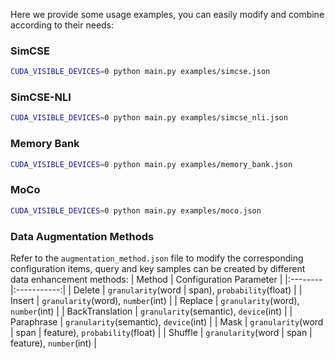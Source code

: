 Here we provide some usage examples, you can easily modify and combine according to their needs:

### SimCSE
```bash
CUDA_VISIBLE_DEVICES=0 python main.py examples/simcse.json
```

### SimCSE-NLI
```bash
CUDA_VISIBLE_DEVICES=0 python main.py examples/simcse_nli.json
```
### Memory Bank
```bash
CUDA_VISIBLE_DEVICES=0 python main.py examples/memory_bank.json
```
### MoCo
```bash
CUDA_VISIBLE_DEVICES=0 python main.py examples/moco.json
```

### Data Augmentation Methods
Refer to the `augmentation_method.json` file to modify the corresponding configuration items, query and key samples can be created by different data enhancement methods:
| Method | Configuration Parameter |
|:--------|:-----------:|
| Delete | `granularity`(word \| span), `probability`(float) |
| Insert | `granularity`(word), `number`(int) |
| Replace | `granularity`(word), `number`(int) |
| BackTranslation | `granularity`(semantic), `device`(int) |
| Paraphrase | `granularity`(semantic), `device`(int) |
| Mask | `granularity`(word \| span \| feature), `probability`(float) |
| Shuffle | `granularity`(word \| span \| feature), `number`(int) |
